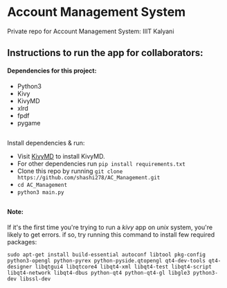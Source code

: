 # Account Management System
Private repo for Account Management System: IIIT Kalyani

Instructions to run the app for collaborators:
---------------------------------------------

#### Dependencies for this project:
* Python3
* Kivy
* KivyMD
* xlrd
* fpdf
* pygame

##
Install dependencies & run:
* Visit [KivyMD](https://github.com/HeaTTheatR/KivyMD) to install KivyMD.
* For other dependencies run `pip install requirements.txt`
* Clone this repo by running `git clone https://github.com/shashi278/AC_Management.git`
* `cd AC_Management`
* `python3 main.py`

##
#### Note:
If it's the first time you're trying to run a *kivy* app on *unix* system, you're likely to get errors. if so, try running this command to install few required packages:

`sudo apt-get install build-essential autoconf libtool pkg-config python3-opengl python-pyrex python-pyside.qtopengl qt4-dev-tools qt4-designer libqtgui4 libqtcore4 libqt4-xml libqt4-test libqt4-script libqt4-network libqt4-dbus python-qt4 python-qt4-gl libgle3 python3-dev libssl-dev`
